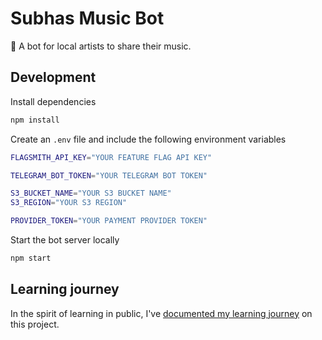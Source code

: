 # Subhas Music Bot

🎸 A bot for local artists to share their music.

## Development

Install dependencies

```sh
npm install
```

Create an `.env` file and include the following environment variables

```sh
FLAGSMITH_API_KEY="YOUR FEATURE FLAG API KEY"

TELEGRAM_BOT_TOKEN="YOUR TELEGRAM BOT TOKEN"

S3_BUCKET_NAME="YOUR S3 BUCKET NAME"
S3_REGION="YOUR S3 REGION"

PROVIDER_TOKEN="YOUR PAYMENT PROVIDER TOKEN"
```

Start the bot server locally

```sh
npm start
```

## Learning journey

In the spirit of learning in public, I've [documented my learning journey](https://jsstrn.github.io/subhas-music-bot/) on this project.

